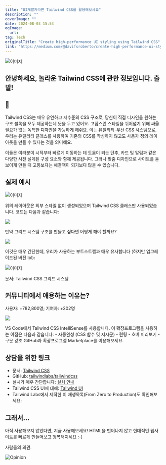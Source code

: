 ```yaml
---
title: "UI개발자라면 Tailwind CSS를 활용해보세요"
description: ""
coverImage: ""
date: 2024-08-03 15:53
ogImage: 
  url: 
tag: Tech
originalTitle: "Create high-performance UI styling using Tailwind CSS"
link: "https://medium.com/@davifsroberto/create-high-performance-ui-styling-using-tailwind-css-fd00c4822e61"
---
```




![이미지](https://miro.medium.com/v2/resize:fit:1200/1*0Ot5cb7Kn20xwRVwXhc5Rw.gif)

## 안녕하세요, 놀라운 Tailwind CSS에 관한 정보입니다. 출발!

## 🤔

Tailwind CSS는 매우 유연하고 저수준의 CSS 구조로, 당신이 직접 디자인을 원하는 구조 블록을 모두 제공하는데 뜻을 두고 있어요. 고집스런 스타일을 뛰어넘기 위해 싸울 필요가 없는 독특한 디자인을 가능하게 해줘요. 이는 유틸리티-우선 CSS 시스템으로, 우리는 유틸리티 클래스를 사용하여 기존의 CSS를 작성하지 않고도 사용자 정의 레이아웃을 만들 수 있다는 것을 의미해요.

<div class="content-ad"></div>

이들은 여러분이 시작부터 빠르게 이동하는 데 도움이 되는 단추, 카드 및 알림과 같은 다양한 사전 설계된 구성 요소와 함께 제공됩니다. 그러나 맞춤 디자인으로 사이트를 돋보이게 만들 때 고통보다는 해결책이 되기보다 많을 수 있습니다.

## 실제 예시

![이미지](/assets/img/Createhigh-performanceUIstylingusingTailwindCSS_1.png)

위의 레이아웃은 외부 스타일 없이 생성되었으며 Tailwind CSS 클래스만 사용되었습니다. 코드는 다음과 같습니다:

<div class="content-ad"></div>

<img src="/assets/img/Createhigh-performanceUIstylingusingTailwindCSS_2.png" />

만약 그리드 시스템 구조를 만들고 싶다면 어떻게 해야 할까요?

<img src="/assets/img/Createhigh-performanceUIstylingusingTailwindCSS_3.png" />

이것은 매우 간단한데, 우리가 사용하는 부트스트랩과 매우 유사합니다 (하지만 업그레이드된 버전 lol):

<div class="content-ad"></div>

![이미지](/assets/img/Createhigh-performanceUIstylingusingTailwindCSS_4.png)

문서: Tailwind CSS 그리드 시스템

## 커뮤니티에서 애용하는 이유는?

사용자: +782,800명; 기여자: +202명

<div class="content-ad"></div>




<img src="/assets/img/Createhigh-performanceUIstylingusingTailwindCSS_7.png" />

VS Code에서 Tailwind CSS IntelliSense를 사용합니다. 이 확장프로그램을 사용하는 이점은 다음과 같습니다: - 자동완성 (CSS 함수 및 지시문) -
린팅 - 호버 미리보기 - 구문 강조 GitHub과 확장프로그램 Marketplace를 이용해보세요.

<div class="content-ad"></div>

## 상담을 위한 링크

- 문서: [Tailwind CSS](https://tailwindcss.com)
- GitHub: [tailwindlabs/tailwindcss](https://github.com/tailwindlabs/tailwindcss)
- 설치가 매우 간단합니다: [설치 안내](https://tailwindcss.com/docs/installation)
- Tailwind CSS UI에 대해: [Tailwind UI](https://tailwindui.com)
- Tailwind Labs에서 제작한 이 재생목록(From Zero to Production)도 확인해보세요:

## 그래서...

아직 사용해보지 않았다면, 지금 사용해보세요!
HTML을 벗어나지 않고 현대적인 웹사이트를 빠르게 만들어보고 행복해지세요 :-)

<div class="content-ad"></div>

사람들의 의견:

![Opinion](/assets/img/Createhigh-performanceUIstylingusingTailwindCSS_8.png)
